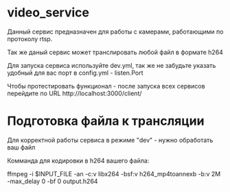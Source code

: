 # video_service

Данный сервис предназначен для работы с камерами, работающими по протоколу rtsp.

Так же даный сервис может транслировать любой файл в формате h264

Для запуска сервиса используйте dev.yml, так же не забудьте указать удобный для вас порт в config.yml - listen.Port

Чтобы протестировать функционал - после запуска всех сервисов перейдите по URL http://localhost:3000/client/

# Подготовка файла к трансляции

Для корректной работы сервиса в режиме "dev" - нужно обработать ваш файл


Комманда для кодировки в h264 вашего файла: 

ffmpeg -i $INPUT_FILE -an -c:v libx264 -bsf:v h264_mp4toannexb -b:v 2M -max_delay 0 -bf 0 output.h264